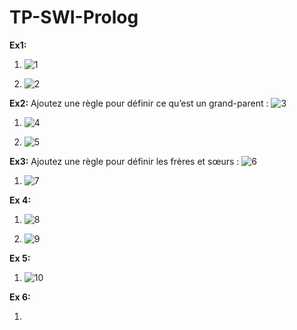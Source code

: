 # TP-SWI-Prolog

__Ex1:__

1) ![1](https://github.com/user-attachments/assets/36900b04-639e-4364-bc31-58b16fa613c4)

2) ![2](https://github.com/user-attachments/assets/aa7a51bc-bfad-4e1f-aa05-4bab0ae2f2f0)

__Ex2:__
Ajoutez une règle pour définir ce qu’est un grand-parent :
![3](https://github.com/user-attachments/assets/a5aea725-9856-4aee-bb4a-d90e40de6999)

1) ![4](https://github.com/user-attachments/assets/a37ac49d-43b8-4f1c-8ce1-ba5b1d858db4)

2) ![5](https://github.com/user-attachments/assets/c4a912db-4d9c-4191-bc85-b002ad3cf999)

__Ex3:__
Ajoutez une règle pour définir les frères et sœurs :
![6](https://github.com/user-attachments/assets/fa4002e1-18bf-45bf-a1c7-eaa9c7422a6a)

1) ![7](https://github.com/user-attachments/assets/937c6fbe-6cc3-4260-9d8a-ce0206ae1066)

__Ex 4:__

1) ![8](https://github.com/user-attachments/assets/ed0698f9-1987-4701-80b8-87ec97634e22)

2) ![9](https://github.com/user-attachments/assets/7244fb5f-fa4a-41a3-8d52-2857c2c75590)

__Ex 5:__

1) ![10](https://github.com/user-attachments/assets/fde82d82-3d32-407f-8ab6-89199a38e6e9)

__Ex 6:__

1) 
